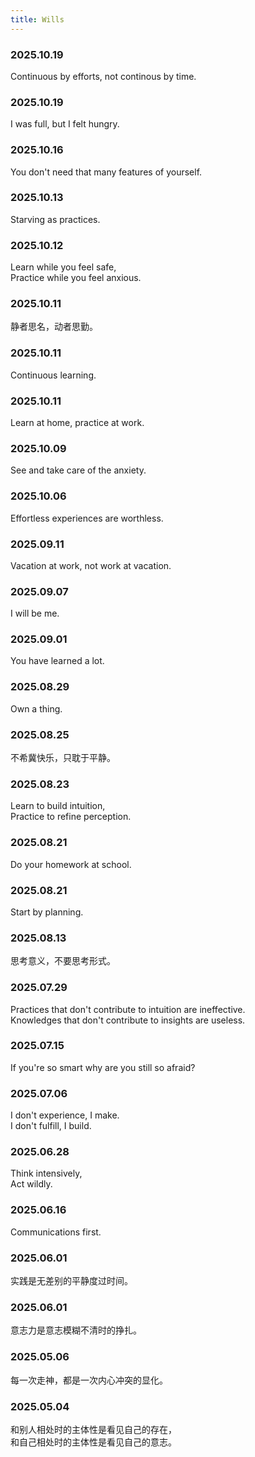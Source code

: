 ```yaml
---
title: Wills
---
```


### 2025.10.19

Continuous by efforts, not continous by time.

### 2025.10.19

I was full, but I felt hungry.

### 2025.10.16

You don't need that many features of yourself.

### 2025.10.13

Starving as practices.

### 2025.10.12

Learn while you feel safe,  
Practice while you feel anxious.

### 2025.10.11

静者思名，动者思勤。

### 2025.10.11

Continuous learning.

### 2025.10.11

Learn at home, practice at work.

### 2025.10.09

See and take care of the anxiety.

### 2025.10.06

Effortless experiences are worthless.

### 2025.09.11

Vacation at work, not work at vacation.

### 2025.09.07

I will be me.

### 2025.09.01

You have learned a lot.

### 2025.08.29

Own a thing.

### 2025.08.25

不希冀快乐，只耽于平静。

### 2025.08.23

Learn to build intuition,  
Practice to refine perception.

### 2025.08.21

Do your homework at school.

### 2025.08.21

Start by planning.

### 2025.08.13

思考意义，不要思考形式。

### 2025.07.29

Practices that don't contribute to intuition are ineffective.  
Knowledges that don't contribute to insights are useless.

### 2025.07.15

If you're so smart why are you still so afraid?

### 2025.07.06

I don't experience, I make.  
I don't fulfill, I build.

### 2025.06.28

Think intensively,  
Act wildly.

### 2025.06.16

Communications first.

### 2025.06.01

实践是无差别的平静度过时间。  

### 2025.06.01

意志力是意志模糊不清时的挣扎。

### 2025.05.06

每一次走神，都是一次内心冲突的显化。

### 2025.05.04

和别人相处时的主体性是看见自己的存在，  
和自己相处时的主体性是看见自己的意志。
